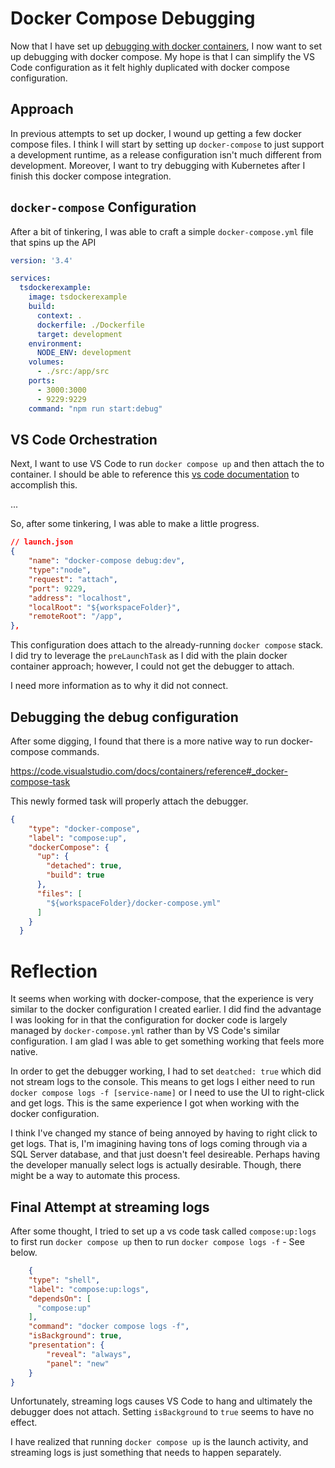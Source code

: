 # Docker Compose Debugging

Now that I have set up [debugging with docker containers](../docker-runtime/README.md), I now want to set up debugging with docker compose.  My hope is that I can simplify the VS Code configuration as it felt highly duplicated with docker compose configuration.

## Approach

In previous attempts to set up docker, I wound up getting a few docker compose files.  I think I will start by setting up `docker-compose` to just support a development runtime, as a release configuration isn't much different from development.  Moreover, I want to try debugging with Kubernetes after I finish this docker compose integration.

## `docker-compose` Configuration

After a bit of tinkering, I was able to craft a simple `docker-compose.yml` file that spins up the API

```yml
version: '3.4'

services:
  tsdockerexample:
    image: tsdockerexample
    build:
      context: .
      dockerfile: ./Dockerfile
      target: development
    environment:
      NODE_ENV: development
    volumes:
      - ./src:/app/src
    ports:
      - 3000:3000
      - 9229:9229
    command: "npm run start:debug"
```

## VS Code Orchestration

Next, I want to use VS Code to run `docker compose up` and then attach the to container. I should be able to reference this [vs code documentation](https://code.visualstudio.com/docs/containers/docker-compose) to accomplish this.

...

So, after some tinkering, I was able to make a little progress. 

```json
// launch.json
{
    "name": "docker-compose debug:dev",
    "type":"node",
    "request": "attach",
    "port": 9229,
    "address": "localhost",
    "localRoot": "${workspaceFolder}",
    "remoteRoot": "/app",
},
```

This configuration does attach to the already-running `docker compose` stack.  I did try to leverage the `preLaunchTask` as I did with the plain docker container approach; however, I could not get the debugger to attach.

I need more information as to why it did not connect.

## Debugging the debug configuration

After some digging, I found that there is a more native way to run docker-compose commands.

https://code.visualstudio.com/docs/containers/reference#_docker-compose-task

This newly formed task will properly attach the debugger.

```json
{
    "type": "docker-compose",
    "label": "compose:up",
    "dockerCompose": {
      "up": {
        "detached": true,
        "build": true
      },
      "files": [
        "${workspaceFolder}/docker-compose.yml"
      ]
    }
  }
```

# Reflection

It seems when working with docker-compose, that the experience is very similar to the docker configuration I created earlier.  I did find the advantage I was looking for in that the configuration for docker code is largely managed by `docker-compose.yml` rather than by VS Code's similar configuration.  I am glad I was able to get something working that feels more native.

In order to get the debugger working, I had to set `deatched: true` which did not stream logs to the console.  This means to get logs I either need to run `docker compose logs -f [service-name]` or I need to use the UI to right-click and get logs.  This is the same experience I got when working with the docker configuration.

I think I've changed my stance of being annoyed by having to right click to get logs.  That is, I'm imagining having tons of logs coming through via a SQL Server database, and that just doesn't feel desireable. Perhaps having the developer manually select logs is actually desirable.  Though, there might be a way to automate this process.

## Final Attempt at streaming logs

After some thought, I tried to set up a vs code task called `compose:up:logs` to first run `docker compose up` then to run `docker compose logs -f` - See below.

```json
	{
    "type": "shell",
    "label": "compose:up:logs",
    "dependsOn": [
      "compose:up"
    ],
    "command": "docker compose logs -f",
    "isBackground": true,
    "presentation": {
        "reveal": "always",
        "panel": "new"
    }
}
```

Unfortunately, streaming logs causes VS Code to hang and ultimately the debugger does not attach.  Setting `isBackground` to `true` seems to have no effect.

I have realized that running `docker compose up` is the launch activity, and streaming logs is just something that needs to happen separately.